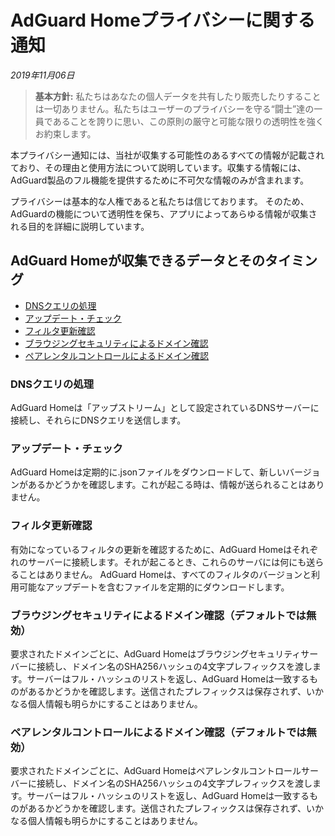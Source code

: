 # AdGuard Homeプライバシーに関する通知
*2019年11月06日*
> **基本方針:** 私たちはあなたの個人データを共有したり販売したりすることは一切ありません。私たちはユーザーのプライバシーを守る“闘士”達の一員であることを誇りに思い、この原則の厳守と可能な限りの透明性を強くお約束します。

本プライバシー通知には、当社が収集する可能性のあるすべての情報が記載されており、その理由と使用方法について説明しています。収集する情報には、AdGuard製品のフル機能を提供するために不可欠な情報のみが含まれます。

プライバシーは基本的な人権であると私たちは信じております。 そのため、AdGuardの機能について透明性を保ち、アプリによってあらゆる情報が収集される目的を詳細に説明しています。

## AdGuard Homeが収集できるデータとそのタイミング

* [DNSクエリの処理](#dns-queries)
* [アップデート・チェック](#update-check)
* [フィルタ更新確認](#filters-updates-check)
* [ブラウジングセキュリティによるドメイン確認](#browsing-security-check)
* [ペアレンタルコントロールによるドメイン確認](#parental-control-check)


### <a id="dns-queries"></a> DNSクエリの処理

AdGuard Homeは「アップストリーム」として設定されているDNSサーバーに接続し、それらにDNSクエリを送信します。

### <a id="update-check"></a> アップデート・チェック

AdGuard Homeは定期的に.jsonファイルをダウンロードして、新しいバージョンがあるかどうかを確認します。これが起こる時は、情報が送られることはありません。

### <a id="filters-updates-check"></a> フィルタ更新確認

有効になっているフィルタの更新を確認するために、AdGuard Homeはそれぞれのサーバーに接続します。それが起こるとき、これらのサーバには何にも送らることはありません。 AdGuard Homeは、すべてのフィルタのバージョンと利用可能なアップデートを含むファイルを定期的にダウンロードします。

### <a id="browsing-security-check"></a> ブラウジングセキュリティによるドメイン確認（デフォルトでは無効）

要求されたドメインごとに、AdGuard Homeはブラウジングセキュリティサーバーに接続し、ドメイン名のSHA256ハッシュの4文字プレフィックスを渡します。サーバーはフル・ハッシュのリストを返し、AdGuard Homeは一致するものがあるかどうかを確認します。送信されたプレフィックスは保存されず、いかなる個人情報も明らかにすることはありません。

### <a id="parental-control-check"></a> ペアレンタルコントロールによるドメイン確認（デフォルトでは無効）

要求されたドメインごとに、AdGuard Homeはペアレンタルコントロールサーバーに接続し、ドメイン名のSHA256ハッシュの4文字プレフィックスを渡します。サーバーはフル・ハッシュのリストを返し、AdGuard Homeは一致するものがあるかどうかを確認します。送信されたプレフィックスは保存されず、いかなる個人情報も明らかにすることはありません。